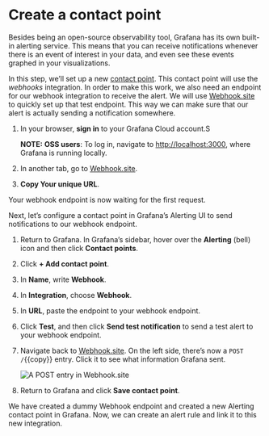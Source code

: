 # Create a contact point

Besides being an open-source observability tool, Grafana has its own built-in alerting service. This means that you can receive notifications whenever there is an event of interest in your data, and even see these events graphed in your visualizations.

In this step, we’ll set up a new [contact point](https://grafana.com/docs/grafana/latest/alerting/configure-notifications/manage-contact-points/integrations/webhook-notifier/). This contact point will use the _webhooks_ integration. In order to make this work, we also need an endpoint for our webhook integration to receive the alert. We will use [Webhook.site](https://webhook.site/) to quickly set up that test endpoint. This way we can make sure that our alert is actually sending a notification somewhere.

1. In your browser, **sign in** to your Grafana Cloud account.S

   **NOTE:**
   **OSS users**: To log in, navigate to [http://localhost:3000]({{TRAFFIC_HOST1_3000}}), where Grafana is running locally.

1. In another tab, go to [Webhook.site](https://webhook.site/).

1. **Copy Your unique URL**.

Your webhook endpoint is now waiting for the first request.

Next, let’s configure a contact point in Grafana’s Alerting UI to send notifications to our webhook endpoint.

1. Return to Grafana. In Grafana’s sidebar, hover over the **Alerting** (bell) icon and then click **Contact points**.

1. Click **+ Add contact point**.

1. In **Name**, write **Webhook**.

1. In **Integration**, choose **Webhook**.

1. In **URL**, paste the endpoint to your webhook endpoint.

1. Click **Test**, and then click **Send test notification** to send a test alert to your webhook endpoint.

1. Navigate back to [Webhook.site](https://webhook.site/). On the left side, there’s now a `POST /`{{copy}} entry. Click it to see what information Grafana sent.

   ![A POST entry in Webhook.site](https://grafana.com/media/docs/alerting/alerting-webhook-detail.png)

1. Return to Grafana and click **Save contact point**.

We have created a dummy Webhook endpoint and created a new Alerting contact point in Grafana. Now, we can create an alert rule and link it to this new integration.
